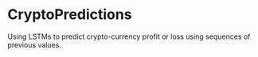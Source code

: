 # CryptoPredictions
Using LSTMs to predict crypto-currency profit or loss using sequences of previous values.
